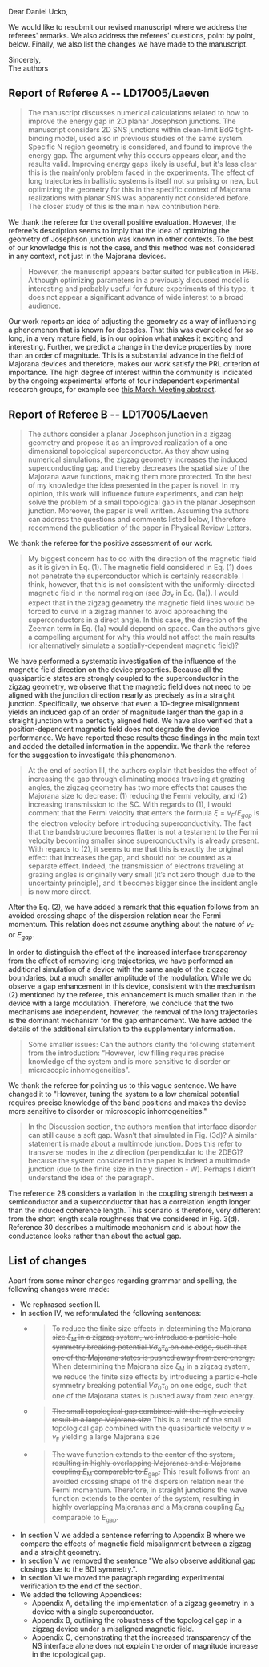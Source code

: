Dear Daniel Ucko,

We would like to resubmit our revised manuscript where we address the referees' remarks.
We also address the referees' questions, point by point, below.
Finally, we also list the changes we have made to the manuscript.

Sincerely,  
The authors

## Report of Referee A -- LD17005/Laeven
> The manuscript discusses numerical calculations related to how to improve the energy gap in 2D planar Josephson junctions.
> The manuscript considers 2D SNS junctions within clean-limit BdG tight-binding model, used also in previous studies of the same system. Specific N region geometry is considered, and found to improve the energy gap. The argument why this occurs appears clear, and the results valid. Improving energy gaps likely is useful, but it's less clear this is the main/only problem faced in the experiments.
> The effect of long trajectories in ballistic systems is itself not surprising or new, but optimizing the geometry for this in the specific context of Majorana realizations with planar SNS was apparently not considered before. The closer study of this is the main new contribution here.

We thank the referee for the overall positive evaluation.
However, the referee's description seems to imply that the idea of optimizing the geometry of Josephson junction was known in other contexts.
To the best of our knowledge this is not the case, and this method was not considered in any context, not just in the Majorana devices.

> However, the manuscript appears better suited for publication in PRB. Although optimizing parameters in a previously discussed model is interesting and probably useful for future experiments of this type, it does not appear a significant advance of wide interest to a broad audience.

Our work reports an idea of adjusting the geometry as a way of influencing a phenomenon that is known for decades.
That this was overlooked for so long, in a very mature field, is in our opinion what makes it exciting and interesting.
Further, we predict a change in the device properties by more than an order of magnitude.
This is a substantial advance in the field of Majorana devices and therefore, makes our work satisfy the PRL criterion of importance.
The high degree of interest within the community is indicated by the ongoing experimental efforts of four independent experimental research groups, for example see [this March Meeting abstract](http://meetings.aps.org/Meeting/MAR20/Session/L60.6).

## Report of Referee B -- LD17005/Laeven
> The authors consider a planar Josephson junction in a zigzag geometry and propose it as an improved realization of a one-dimensional topological superconductor. As they show using numerical simulations, the zigzag geometry increases the induced superconducting gap and thereby decreases the spatial size of the Majorana wave functions, making them more protected.
> To the best of my knowledge the idea presented in the paper is novel. In my opinion, this work will influence future experiments, and can help solve the problem of a small topological gap in the planar Josephson junction. Moreover, the paper is well written. Assuming the authors can address the questions and comments listed below, I therefore recommend the publication of the paper in Physical Review Letters.

We thank the referee for the positive assessment of our work.

> My biggest concern has to do with the direction of the magnetic field as it is given in Eq. (1). The magnetic field considered in Eq. (1) does not penetrate the superconductor which is certainly reasonable. I think, however, that this is not consistent with the uniformly-directed magnetic field in the normal region (see $B\sigma_x$ in Eq. (1a)). I would expect that in the zigzag geometry the magnetic field lines would be forced to curve in a zigzag manner to avoid approaching the superconductors in a direct angle. In this case, the direction of the Zeeman term in Eq. (1a) would depend on space. Can the authors give a compelling argument for why this would not affect the main results (or alternatively simulate a spatially-dependent magnetic field)?

We have performed a systematic investigation of the influence of the magnetic field direction on the device properties.
Because all the quasiparticle states are strongly coupled to the superconductor in the zigzag geometry, we observe that the magnetic field does not need to be aligned with the junction direction nearly as precisely as in a straight junction.
Specifically, we observe that even a 10-degree misalignment yields an induced gap of an order of magnitude larger than the gap in a straight junction with a perfectly aligned field.
We have also verified that a position-dependent magnetic field does not degrade the device performance.
We have reported these results these findings in the main text and added the detailed information in the appendix.
We thank the referee for the suggestion to investigate this phenomenon.

> At the end of section III, the authors explain that besides the effect of increasing the gap through eliminating modes traveling at grazing angles, the zigzag geometry has two more effects that causes the Majorana size to decrease: (1) reducing the Fermi velocity, and (2) increasing transmission to the SC. With regards to (1), I would comment that the Fermi velocity that enters the formula $\xi=v_F/E_{gap}$ is the electron velocity before introducing superconductivity. The fact that the bandstructure becomes flatter is not a testament to the Fermi velocity becoming smaller since superconductivity is already present. With regards to (2), it seems to me that this is exactly the original effect that increases the gap, and should not be counted as a separate effect. Indeed, the transmission of electrons traveling at grazing angles is originally very small (it’s not zero though due to the uncertainty principle), and it becomes bigger since the incident angle is now more direct.

After the Eq. (2), we have added a remark that this equation follows from an avoided crossing shape of the dispersion relation near the Fermi momentum.
This relation does not assume anything about the nature of $v_F$ or $E_{gap}$.

In order to distinguish the effect of the increased interface transparency from the effect of removing long trajectories, we have performed an additional simulation of a device with the same angle of the zigzag boundaries, but a much smaller amplitude of the modulation.
While we do observe a gap enhancement in this device, consistent with the mechanism (2) mentioned by the referee, this enhancement is much smaller than in the device with a large modulation.
Therefore, we conclude that the two mechanisms are independent, however, the removal of the long trajectories is the dominant mechanism for the gap enhancement.
We have added the details of the additional simulation to the supplementary information.

> Some smaller issues:
> Can the authors clarify the following statement from the introduction: “However, low filling requires precise knowledge of the system and is more sensitive to disorder or microscopic inhomogeneities”.

We thank the referee for pointing us to this vague sentence.
We have changed it to "However, tuning the system to a low chemical potential requires precise knowledge of the band positions and makes the device more sensitive to disorder or microscopic inhomogeneities."

> In the Discussion section, the authors mention that interface disorder can still cause a soft gap. Wasn’t that simulated in Fig. (3d)? A similar statement is made about a multimode junction. Does this refer to transverse modes in the z direction (perpendicular to the 2DEG)? because the system considered in the paper is indeed a multimode junction (due to the finite size in the y direction - W). Perhaps I didn’t understand the idea of the paragraph.

The reference 28 considers a variation in the coupling strength between a semiconductor and a superconductor that has a correlation length longer than the induced coherence length.
This scenario is therefore, very different from the short length scale roughness that we considered in Fig. 3(d).
Reference 30 describes a multimode mechanism and is about how the conductance looks rather than about the actual gap.


## List of changes
Apart from some minor changes regarding grammar and spelling, the following changes were made:
* We rephrased section II.
* In section IV, we reformulated the following sentences:
  * >~~To reduce the finite size effects in determining the Majorana size $\xi_\textrm{M}$ in a zigzag system, we introduce a particle-hole symmetry breaking potential $V \sigma_0 \tau_0$ on one edge, such that one of the Majorana states is pushed away from zero energy.~~ When determining the Majorana size $\xi_\textrm{M}$ in a zigzag system, we reduce the finite size effects by introducing a particle-hole symmetry breaking potential $V \sigma_0 \tau_0$ on one edge, such that one of the Majorana states is pushed away from zero energy.
  * >~~The small topological gap combined with the high velocity result in a large Majorana size~~ This is a result of the small topological gap combined with the quasiparticle velocity $v \approx v_\textrm{F}$ yielding a large Majorana size
  * >~~The wave function extends to the center of the system, resulting in highly overlapping Majoranas and a Majorana coupling $E_\textrm{M}$ comparable to $E_\textrm{gap}$.~~ This result follows from an avoided crossing shape of the dispersion relation near the Fermi momentum. Therefore, in straight junctions the wave function extends to the center of the system, resulting in highly overlapping Majoranas and a Majorana coupling $E_\textrm{M}$ comparable to $E_\textrm{gap}$.
* In section V we added a sentence referring to Appendix B where we compare the effects of magnetic field misalignment between a zigzag and a straight geometry.
* In section V we removed the sentence "We also observe additional gap closings due to the BDI symmetry.".
* In section VI we moved the paragraph regarding experimental verification to the end of the section.
* We added the following Appendices:
  * Appendix A, detailing the implementation of a zigzag geometry in a device with a single superconductor.
  * Appendix B, outlining the robustness of the topological gap in a zigzag device under a misaligned magnetic field.
  * Appendix C, demonstrating that the increased transparency of the NS interface alone does not explain the order of magnitude increase in the topological gap.
